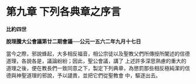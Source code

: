 # 第九章  下列各典章之序言


**比約四世**

**脫理騰大公會議第廿二期會議──公元一五六二年九月十七日**





當今之際，邪說蜂起，大多相反福音，相公宗徒以及聖教父們所傳授所闡述的信德道理，各說各是，議論紛紛；因此，聖公會議，講了
上述許多深思熟慮的重大的道理之後，便在教長們一致同意之下，製定下列典章，為懲罰那些相反極純潔的信德與神聖道理的邪說，予以譴責，並把它們從聖教會
中，驅逐出去。

